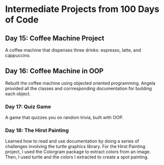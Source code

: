 <h1> Intermediate Projects from 100 Days of Code

<h2> Day 15: Coffee Machine Project </h2>
A coffee machine that dispenses three drinks: espresso, latte, and cappuccino.

<h2> Day 16: Coffee Machine in OOP </h2>
Rebuilt the coffee machine using objected oriented programming. Angela provided all the classes and corrresponding documentation for building each object.

<h3> Day 17: Quiz Game </h3>
A game that quizzes you on random trivia, built with OOP. 

<h3> Day 18: The Hirst Painting </h3>
Learned how to read and use documentation by doing a series of challenges involving the turtle graphics library. For the Hirst Painting project, I used the Colorgram package to extract colors from an image. Then, I used turtle and the colors I extracted to create a spot painting. 
